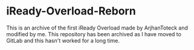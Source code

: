 # iReady-Overload-Reborn
This is an archive of the first iReady Overload made by ArjhanToteck and modified by me. 
This repository has been archived as I have moved to GitLab and this hasn't worked for a long time.
